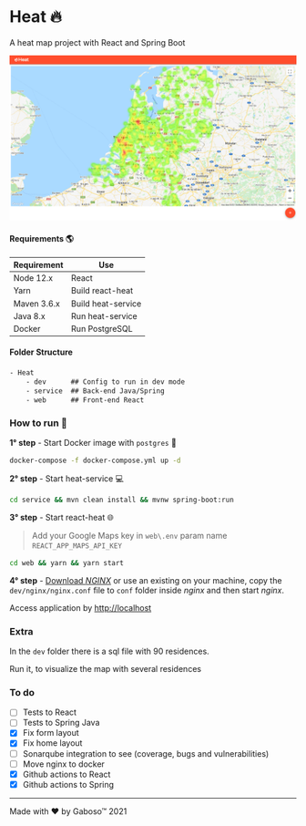 # Heat :fire:

A heat map project with React and Spring Boot

![screenshot](.github/media/screenshot.png)


#### Requirements :earth_americas:

| Requirement   | Use |
| ------------- | -------------- |
| Node 12.x     | React |
| Yarn          | Build react-heat |
| Maven 3.6.x   | Build heat-service |
| Java 8.x      | Run heat-service |
| Docker        | Run PostgreSQL |

#### Folder Structure

```
- Heat
    - dev      ## Config to run in dev mode
    - service  ## Back-end Java/Spring
    - web      ## Front-end React 
```

### How to run :runner:

**1° step** - Start Docker image with `postgres` :whale:

```bash
docker-compose -f docker-compose.yml up -d
```

**2° step** - Start heat-service :computer:

```bash
cd service && mvn clean install && mvnw spring-boot:run
```

**3° step** - Start react-heat :globe_with_meridians:

> Add your Google Maps key in `web\.env` param name `REACT_APP_MAPS_API_KEY`

```bash
cd web && yarn && yarn start
```

**4° step** - [Download _NGINX_](http://nginx.org/en/download.html) or use an existing on your machine, copy the `dev/nginx/nginx.conf` file to `conf` folder inside _nginx_ and then start _nginx_.

Access application by [http://localhost](http://localhost)

### Extra

In the `dev` folder there is a sql file with 90 residences.

Run it, to visualize the map with several residences

### To do

- [ ] Tests to React
- [ ] Tests to Spring Java
- [x] Fix form layout
- [x] Fix home layout
- [ ] Sonarqube integration to see (coverage, bugs and vulnerabilities)
- [ ] Move nginx to docker
- [x] Github actions to React
- [x] Github actions to Spring

----

Made with :heart: by Gaboso™ 2021